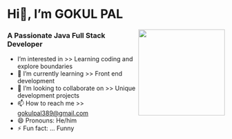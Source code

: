 <h1>Hi👋,  I’m GOKUL PAL</h1>

<img align = "right" height=200 src="https://github.com/user-attachments/assets/0a4ced2c-33e5-4bc7-8725-39d5cc8fe3f4" />

<h3>A Passionate Java Full Stack Developer </h3>

- I’m interested in >> Learning coding and explore boundaries
- 🌱 I’m currently learning >> Front end development
- 💞️ I’m looking to collaborate on >> Unique development projects
- 📫 How to reach me >> gokulpal389@gmail.com
- 😄 Pronouns: He/him
- ⚡ Fun fact: ... Funny 

<!---
gokul8116/gokul8116 is a ✨ special ✨ repository because its `README.md` (this file) appears on your GitHub profile.
You can click the Preview link to take a look at your changes.
--->
